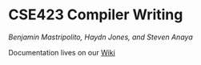 # CSE423 Compiler Writing
_Benjamin Mastripolito, Haydn Jones, and Steven Anaya_

Documentation lives on our [Wiki](wiki)